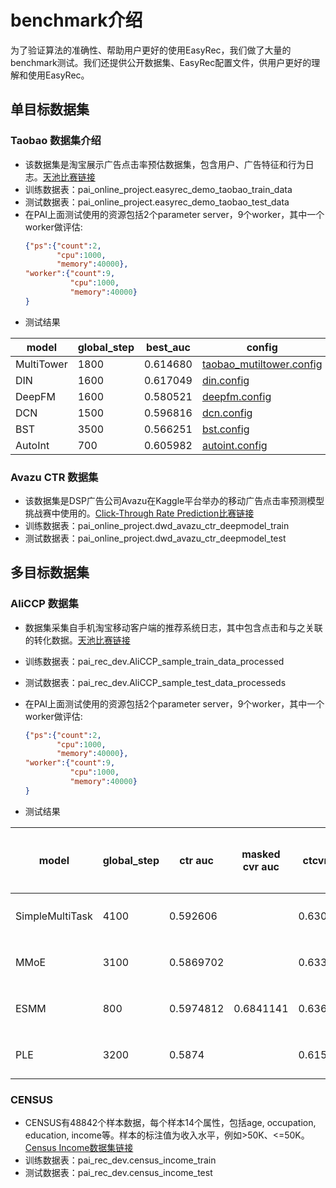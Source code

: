 # benchmark介绍

为了验证算法的准确性、帮助用户更好的使用EasyRec，我们做了大量的benchmark测试。我们还提供公开数据集、EasyRec配置文件，供用户更好的理解和使用EasyRec。

## 单目标数据集

### Taobao 数据集介绍

- 该数据集是淘宝展示广告点击率预估数据集，包含用户、广告特征和行为日志。[天池比赛链接](https://tianchi.aliyun.com/dataset/dataDetail?dataId=56)
- 训练数据表：pai_online_project.easyrec_demo_taobao_train_data
- 测试数据表：pai_online_project.easyrec_demo_taobao_test_data
- 在PAI上面测试使用的资源包括2个parameter server，9个worker，其中一个worker做评估:
  ```json
  {"ps":{"count":2,
         "cpu":1000,
         "memory":40000},
  "worker":{"count":9,
            "cpu":1000,
            "memory":40000}
  }
  ```
- 测试结果

| model      | global_step | best_auc | config                                                                                                        |
| ---------- | ----------- | -------- | ------------------------------------------------------------------------------------------------------------- |
| MultiTower | 1800        | 0.614680 | [taobao_mutiltower.config](http://easyrec.oss-cn-beijing.aliyuncs.com/benchmark/ctr/taobao_mutiltower.config) |
| DIN        | 1600        | 0.617049 | [din.config](http://easyrec.oss-cn-beijing.aliyuncs.com/benchmark/ctr/taobao_din.config)                      |
| DeepFM     | 1600        | 0.580521 | [deepfm.config](http://easyrec.oss-cn-beijing.aliyuncs.com/benchmark/ctr/taobao_deepfm.config)                |
| DCN        | 1500        | 0.596816 | [dcn.config](http://easyrec.oss-cn-beijing.aliyuncs.com/benchmark/ctr/taobao_dcn.config)                      |
| BST        | 3500        | 0.566251 | [bst.config](http://easyrec.oss-cn-beijing.aliyuncs.com/benchmark/ctr/taobao_bst.config)                      |
| AutoInt    | 700         | 0.605982 | [autoint.config](http://easyrec.oss-cn-beijing.aliyuncs.com/benchmark/ctr/taobao_autoint.config)              |


### Avazu CTR 数据集

- 该数据集是DSP广告公司Avazu在Kaggle平台举办的移动广告点击率预测模型挑战赛中使用的。[Click-Through Rate Prediction比赛链接](https://www.kaggle.com/c/avazu-ctr-prediction)
- 训练数据表：pai_online_project.dwd_avazu_ctr_deepmodel_train
- 测试数据表：pai_online_project.dwd_avazu_ctr_deepmodel_test

## 多目标数据集

### AliCCP 数据集

- 数据集采集自手机淘宝移动客户端的推荐系统日志，其中包含点击和与之关联的转化数据。[天池比赛链接](https://tianchi.aliyun.com/dataset/dataDetail?dataId=408)
- 训练数据表：pai_rec_dev.AliCCP_sample_train_data_processed
- 测试数据表：pai_rec_dev.AliCCP_sample_test_data_processeds

- 在PAI上面测试使用的资源包括2个parameter server，9个worker，其中一个worker做评估:
  ```json
  {"ps":{"count":2,
         "cpu":1000,
         "memory":40000},
  "worker":{"count":9,
            "cpu":1000,
            "memory":40000}
  }
  ```
- 测试结果

| model           | global_step | ctr auc   | masked cvr auc | ctcvr auc | 训练时间 | config                                                                                                               |
| --------------- | ----------- | --------- | -------------- | --------- | ---- | -------------------------------------------------------------------------------------------------------------------- |
| SimpleMultiTask | 4100        | 0.592606  |                | 0.6306802 | 1小时  | [simple_multi_task.config](http://easyrec.oss-cn-beijing.aliyuncs.com/benchmark/multi_task/simple_multi_task.config) |
| MMoE            | 3100        | 0.5869702 |                | 0.6330008 | 1小时  | [mmoe.config](http://easyrec.oss-cn-beijing.aliyuncs.com/benchmark/multi_task/mmoe.config)                           |
| ESMM            | 800         | 0.5974812 | 0.6841141      | 0.6362526 | 3小时  | [esmm.config](http://easyrec.oss-cn-beijing.aliyuncs.com/benchmark/multi_task/esmm.config)                           |
| PLE             | 3200        | 0.5874    |                | 0.6159    | 2小时  | [ple.config](http://easyrec.oss-cn-beijing.aliyuncs.com/benchmark/multi_task/ple.config)                             |

### CENSUS

- CENSUS有48842个样本数据，每个样本14个属性，包括age, occupation, education, income等。样本的标注值为收入水平，例如>50K、\<=50K。[Census Income数据集链接](https://archive.ics.uci.edu/ml/datasets/census+income)
- 训练数据表：pai_rec_dev.census_income_train
- 测试数据表：pai_rec_dev.census_income_test

